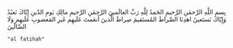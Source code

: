 بِسمِ اللَّهِ الرَّحمٰنِ الرَّحيمِ
الحَمدُ لِلَّهِ رَبِّ العالَمينَ
الرَّحمٰنِ الرَّحيمِ
مالِكِ يَومِ الدّينِ
إِيّاكَ نَعبُدُ وَإِيّاكَ نَستَعينُ
اهدِنَا الصِّراطَ المُستَقيمَ
صِراطَ الَّذينَ أَنعَمتَ عَلَيهِم غَيرِ المَغضوبِ عَلَيهِم وَلَا الضّالّينَ

```query 2021-11-27 00:34
"al fatihah"
```